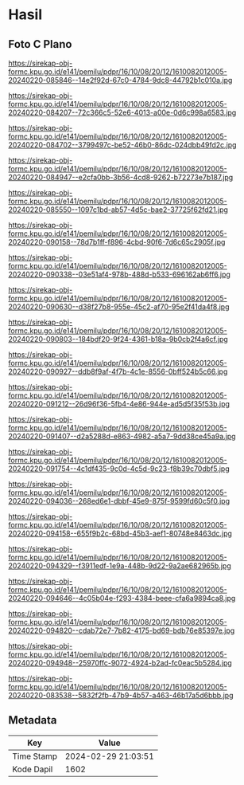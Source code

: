 # Hasil

## Foto C Plano

https://sirekap-obj-formc.kpu.go.id/e141/pemilu/pdpr/16/10/08/20/12/1610082012005-20240220-085846--14e2f92d-67c0-4784-9dc8-44792b1c010a.jpg

https://sirekap-obj-formc.kpu.go.id/e141/pemilu/pdpr/16/10/08/20/12/1610082012005-20240220-084207--72c366c5-52e6-4013-a00e-0d6c998a6583.jpg

https://sirekap-obj-formc.kpu.go.id/e141/pemilu/pdpr/16/10/08/20/12/1610082012005-20240220-084702--3799497c-be52-46b0-86dc-024dbb49fd2c.jpg

https://sirekap-obj-formc.kpu.go.id/e141/pemilu/pdpr/16/10/08/20/12/1610082012005-20240220-084947--e2cfa0bb-3b56-4cd8-9262-b72273e7b187.jpg

https://sirekap-obj-formc.kpu.go.id/e141/pemilu/pdpr/16/10/08/20/12/1610082012005-20240220-085550--1097c1bd-ab57-4d5c-bae2-37725f62fd21.jpg

https://sirekap-obj-formc.kpu.go.id/e141/pemilu/pdpr/16/10/08/20/12/1610082012005-20240220-090158--78d7b1ff-f896-4cbd-90f6-7d6c65c2905f.jpg

https://sirekap-obj-formc.kpu.go.id/e141/pemilu/pdpr/16/10/08/20/12/1610082012005-20240220-090338--03e51af4-978b-488d-b533-696162ab6ff6.jpg

https://sirekap-obj-formc.kpu.go.id/e141/pemilu/pdpr/16/10/08/20/12/1610082012005-20240220-090630--d38f27b8-955e-45c2-af70-95e2f41da4f8.jpg

https://sirekap-obj-formc.kpu.go.id/e141/pemilu/pdpr/16/10/08/20/12/1610082012005-20240220-090803--184bdf20-9f24-4361-b18a-9b0cb2f4a6cf.jpg

https://sirekap-obj-formc.kpu.go.id/e141/pemilu/pdpr/16/10/08/20/12/1610082012005-20240220-090927--ddb8f9af-4f7b-4c1e-8556-0bff524b5c66.jpg

https://sirekap-obj-formc.kpu.go.id/e141/pemilu/pdpr/16/10/08/20/12/1610082012005-20240220-091212--26d96f36-5fb4-4e86-944e-ad5d5f35f53b.jpg

https://sirekap-obj-formc.kpu.go.id/e141/pemilu/pdpr/16/10/08/20/12/1610082012005-20240220-091407--d2a5288d-e863-4982-a5a7-9dd38ce45a9a.jpg

https://sirekap-obj-formc.kpu.go.id/e141/pemilu/pdpr/16/10/08/20/12/1610082012005-20240220-091754--4c1df435-9c0d-4c5d-9c23-f8b39c70dbf5.jpg

https://sirekap-obj-formc.kpu.go.id/e141/pemilu/pdpr/16/10/08/20/12/1610082012005-20240220-094036--268ed6e1-dbbf-45e9-875f-9599fd60c5f0.jpg

https://sirekap-obj-formc.kpu.go.id/e141/pemilu/pdpr/16/10/08/20/12/1610082012005-20240220-094158--655f9b2c-68bd-45b3-aef1-80748e8463dc.jpg

https://sirekap-obj-formc.kpu.go.id/e141/pemilu/pdpr/16/10/08/20/12/1610082012005-20240220-094329--f3911edf-1e9a-448b-9d22-9a2ae682965b.jpg

https://sirekap-obj-formc.kpu.go.id/e141/pemilu/pdpr/16/10/08/20/12/1610082012005-20240220-094646--4c05b04e-f293-4384-beee-cfa6a9894ca8.jpg

https://sirekap-obj-formc.kpu.go.id/e141/pemilu/pdpr/16/10/08/20/12/1610082012005-20240220-094820--cdab72e7-7b82-4175-bd69-bdb76e85397e.jpg

https://sirekap-obj-formc.kpu.go.id/e141/pemilu/pdpr/16/10/08/20/12/1610082012005-20240220-094948--25970ffc-9072-4924-b2ad-fc0eac5b5284.jpg

https://sirekap-obj-formc.kpu.go.id/e141/pemilu/pdpr/16/10/08/20/12/1610082012005-20240220-083538--5832f2fb-47b9-4b57-a463-46b17a5d6bbb.jpg


## Metadata

| Key        | Value               |
| ---------- | ------------------- |
| Time Stamp | 2024-02-29 21:03:51 |
| Kode Dapil | 1602                |



